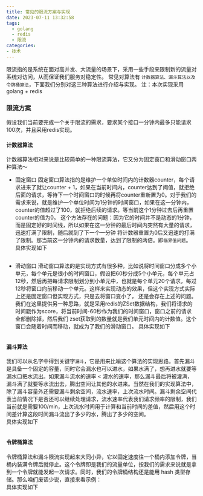 ```yaml
---
title: 常见的限流方案与实现
date: 2023-07-11 13:32:58
tags:
  - golang
  - redis
  - 限流
categories:
- 技术
---
```

限流指的是系统在面对高并发、大流量的场景下，采用一些手段来限制新的流量对系统对访问，从而保证我们服务对稳定性。
常见对算法有 `计数器算法、漏斗算法以及令牌桶算法`，下面我们分别对这三种算法进行介绍与实现。
注：本次实现采用 golang + redis
### 限流方案
假设我们当前要完成一个关于限流的需求，要求某个接口一分钟内最多只能请求100次，并且采用redis实现。
#### 计数器算法
计数器算法相对来说是比较简单的一种限流算法，它又分为固定窗口和滑动窗口两种算法～ 
- 固定窗口
固定窗口算法指的是维护一个单位时间内的计数器counter，每个请求进来了就让counter + 1，如果在当前时间内，counter达到了阈值，就拒绝后面的请求，等待下一个时间窗口的时候再将counter重新置为0。对于我们的需求来说，就是维护一个单位时间为1分钟的时间窗口，如果在这一分钟内，counter的值超过了100，就拒绝后续的请求。等当前这个1分钟过去后再重置counter的值为0。
这个方法存在的问题：因为它的时间并不是动态的1分钟，而是固定好的时间线，所以如果在这一分钟的最后时间内突然有大量的请求，迅速打满了限制，随后就到了下一个一分钟
将计数器重置为0后又迅速的打满了限制。那当前这一分钟内的请求数量，达到了限制的两倍。即`临界值问题`。
具体实现如下
```go

```
- 滑动窗口
滑动窗口算法的是实现方式有很多种，比如说将时间窗口分成多个小单元，每个单元是很小的时间窗口，假设把60秒分成5个小单元，每个单元占12秒，然后再把每请求限制划分到小单元中，也就是每个单元20个请求，每过12秒将窗口向前移动一个单元。这样来实现动态的效果，但这个实现方式实际上还是固定窗口但实现方式，只是去将窗口变小了，
还是会存在上述的问题。
我们在这里提供另一种思路，就是采用redis的ZSet数据结构，我们将请求的时间戳作为score，将当前时间-60秒作为我们的时间窗口，窗口之前的请求全部删除掉，然后我们 zset获取到的数量就是我们单元时间内的计数值。这个窗口会随着时间而移动，就成为了我们的滑动窗口。
具体实现如下<br>
```go

```
#### 漏斗算法
我们可以从名字中得到关键字`漏斗`，它是用来比喻这个算法的实现思路。首先漏斗是具备一个固定的容量，同时它会漏水也可以进水，如果水满了，想再进水就要等漏水口把水流出。如果漏斗流水的速率 < 灌水的速率，那么漏斗最后将被灌满，漏斗满了就要等水流出去，腾出空间让其他的水进来。当然在我们的实现算法中，除了漏斗容量外还需要漏斗剩余空间，流水速率，上次流水时间。漏斗剩余空间代表当前情况下是否还可以继续处理请求，流水速率代表我们请求频率的限制，我们当前就是需要100/min，上次流水时间用于计算和当前时间的差值，然后用这个时间差计算这段时间漏斗流出了多少的水，腾出了多少的空间。<br>
具体实现如下<br>
```go

```
#### 令牌桶算法
令牌桶算法和漏斗限流实现起来大同小异，它以固定速度往一个桶内添加令牌，当桶内装满令牌后就停止。这个令牌即是我们的流量单位，按我们的需求来说就是拿到一个令牌就能发起一次请求。同时，我们的令牌桶结构还是能用 hash 类型存储。那么咱们废话少说，直接来看示例：<br>
具体实现如下<br>
```go

```

